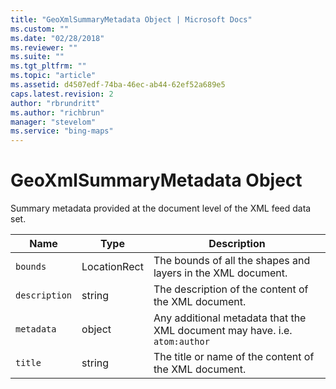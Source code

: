 ```yaml
---
title: "GeoXmlSummaryMetadata Object | Microsoft Docs"
ms.custom: ""
ms.date: "02/28/2018"
ms.reviewer: ""
ms.suite: ""
ms.tgt_pltfrm: ""
ms.topic: "article"
ms.assetid: d4507edf-74ba-46ec-ab44-62ef52a689e5
caps.latest.revision: 2
author: "rbrundritt"
ms.author: "richbrun"
manager: "stevelom"
ms.service: "bing-maps"
---
```

# GeoXmlSummaryMetadata Object
Summary metadata provided at the document level of the XML feed data set.

| Name          | Type         | Description                                                              |
|---------------|--------------|--------------------------------------------------------------------------|
| `bounds`      | LocationRect | The bounds of all the shapes and layers in the XML document.             |
| `description` | string       | The description of the content of the XML document.                      |
| `metadata`    | object       | Any additional metadata that the XML document may have. i.e. `atom:author` |
| `title`       | string       | The title or name of the content of the XML document.                    |
